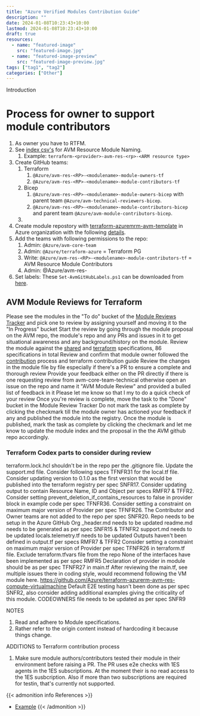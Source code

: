 ```yaml
---
title: "Azure Verified Modules Contribution Guide"
description: ""
date: 2024-01-08T10:23:43+10:00
lastmod: 2024-01-08T10:23:43+10:00
draft: true
resources:
  - name: "featured-image"
    src: "featured-image.jpg"
  - name: "featured-image-preview"
    src: "featured-image-preview.jpg"
tags: ["tag1", "tag2"]
categories: ["Other"]
---
```


Introduction

<!--more-->

# Process for owner to support module contributors

1. As owner you have to RTFM.
2. See [index csv's](https://github.com/Azure/Azure-Verified-Modules/tree/main/docs/static/module-indexes) for AVM Resource Module Naming.
   1. Example: `terraform-<provider>-avm-res-<rp>-<ARM resource type>`
3. Create GitHub teams:
   1. Terraform
      1. `@Azure/avm-res-<RP>-<modulename>-module-owners-tf`
      2. `@Azure/avm-res-<RP>-<modulename>-module-contributors-tf`
   2. Bicep
      1. `@Azure/avm-res-<RP>-<modulename>-module-owners-bicep` with parent team `@Azure/avm-technical-reviewers-bicep`.
      2. `@Azure/avm-res-<RP>-<modulename>-module-contributors-bicep` and parent team `@Azure/avm-module-contributors-bicep`.
   3.
4. Create module repostory with [terraform-azuremrm-avm-template](https://github.com/Azure/terraform-azurerm-avm-template) in Azure organization with the following [details](https://dev.azure.com/CSUSolEng/Azure%20Verified%20Modules/_wiki/wikis/AVM%20Internal%20Wiki/333/-TF-Create-repository-in-Github-Azure-org-and-conduct-business-review).
5. Add the teams with following permissions to the repo:
   1. Admin: `@Azure/avm-core-team`
   2. Admin: `@Azure/terraform-azure` = Terraform PG
   3. Write: `@Azure/avm-res-<RP>-<modulename>-module-contributors-tf` = AVM Resource Module Contributors
   4. Admin: @Azure/avm-res-<RP>-<modulename>-module-owners-tf = AVM Resource Module Owners
6. Set labels: These `Set-AvmGitHubLabels.ps1` can be downloaded from <a href="/Azure-Verified-Modules/scripts/Set-AvmGitHubLabels.ps1" download>here</a>.

## AVM Module Reviews for Terraform

Please see the modules in the "To do" bucket of the [Module Reviews Tracker](https://tasks.office.com/microsoft.onmicrosoft.com/en-US/Home/Planner/#/plantaskboard?groupId=f07f871f-f252-4b20-b9ef-9a4ecfdc14f1&planId=bG7H9OaVXU6C4SmlpJjtcJUAGC4R) and pick one to review by assigning yourself and moving it to the "In Progress" bucket
Start the review by going through the module proposal on the AVM repo, the module's repo and any PRs and issues in it to get situational awareness and any background/history on the module.
Review the module against the [shared](https://azure.github.io/Azure-Verified-Modules/specs/shared/) and [terraform](https://azure.github.io/Azure-Verified-Modules/specs/terraform/) specifications, 86 specifications in total
Review and confirm that module owner followed the [contribution](https://azure.github.io/Azure-Verified-Modules/contributing/process/) process and terraform contribution guide
Review the changes in the module file by file especially if there's a PR to ensure a complete and thorough review
Provide your feedback either on the PR directly if there is one requesting review from avm-core-team-technical otherwise open an issue on the repo and name it "AVM Module Review" and provided a bulled list of feedback in it
Please let me know so that I my to do a quick check of your review
Once you're review is complete, move the task to the "Done" bucket in the Module Review Tracker
Do not mark the task as complete by clicking the checkmark till the module owner has actioned your feedback if any and published the module into the registry.
Once the module is published, mark the task as complete by clicking the checkmark and let me know to update the module index and the proposal in the the AVM github repo accordingly.

### Terraform Codex parts to consider during review

terraform.lock.hcl shouldn't be in the repo per the .gitignore file.
Update the support.md file.
Consider following specs TFNFR31 for the local.tf file.
Consider updating version to 0.1.0 as the first version that would be published into the terraform registry per spec SNFR17.
Consider updating output to contain Resource Name, ID and Object per specs RMFR7 & TFFR2.
Consider setting prevent_deletion_if_contains_resources to false in provider block in example code per spec TFNFR36.
Consider setting a constraint on maximum major version of Provider per spec TFNFR26.
The Contributor and Owner teams are not added to the repo per spec SNFR20.
Repo needs to be setup in the Azure GitHub Org
\_header.md needs to be updated
readme.md needs to be generated as per spec SNFR15 & TFNFR2
support.md needs to be updated
locals.telemetry.tf needs to be updated
Outputs haven't been defined in output.tf per specs RMFR7 & TFFR2
Consider setting a constraint on maximum major version of Provider per spec TFNFR26 in terraform.tf file.
Exclude terraform.tfvars file from the repo
None of the interfaces have been implemented as per spec RMFR5
Declaration of provider in module should be as per spec TFNFR27 in main.tf
After reviewing the main.tf, see multiple issues there in coding style, would recommend following the VM module here. https://github.com/Azure/terraform-azurerm-avm-res-compute-virtualmachine
Default E2E testing hasn't been done as per spec SNFR2, also consider adding additional examples giving the criticality of this module.
CODEOWNERS file needs to be updated as per spec SNFR9

NOTES

1. Read and adhere to Module specifications.
2. Rather refer to the origin content instead of hardcoding it because things change.

ADDITIONS to Terraform contribution process

1. Make sure module authors/contributors tested their module in their environment before raising a PR. The PR uses e2e checks with 1ES agents in the 1ES subscriptions. At the moment their is no read access to the 1ES susbcription. Also if more than two subscriptions are required for testin, that's currently not supported.

{{< admonition info References >}}

- [Example](https://example.com)
  {{< /admonition >}}
